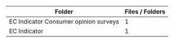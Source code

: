 | Folder                                |   Files / Folders |
|---------------------------------------|-------------------|
| EC Indicator Consumer opinion surveys |                 1 |
| EC Indicator                          |                 1 |